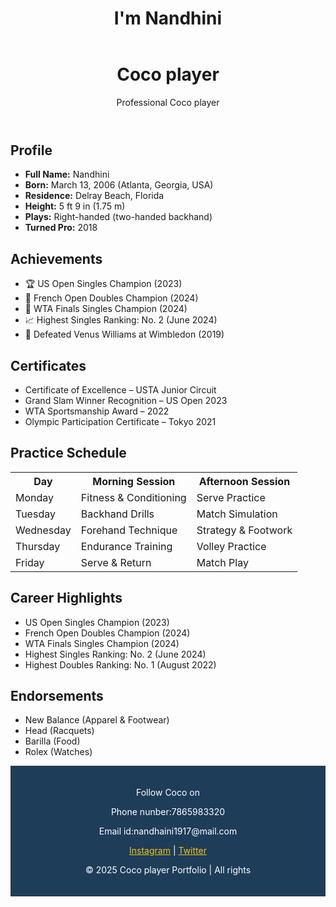 <!DOCTYPE html>
<html>
<header>
  <h1>I'm Nandhini</h2>
</header>

  <header>
    <h1>Coco player</h1>
    <p>Professional Coco player</p>
  </header>

  <div class="container">
    <section>
      <h2>Profile</h2>
      <ul>
        <li><strong>Full Name:</strong> Nandhini</li>
        <li><strong>Born:</strong> March 13, 2006 (Atlanta, Georgia, USA)</li>
        <li><strong>Residence:</strong> Delray Beach, Florida</li>
        <li><strong>Height:</strong> 5 ft 9 in (1.75 m)</li>
        <li><strong>Plays:</strong> Right-handed (two-handed backhand)</li>
        <li><strong>Turned Pro:</strong> 2018</li>
      </ul>
    </section>
    
<section>
  <h2>Achievements</h2>
  <ul>
    <li>🏆 US Open Singles Champion (2023)</li>
    <li>🏅 French Open Doubles Champion (2024)</li>
    <li>🥇 WTA Finals Singles Champion (2024)</li>
    <li>📈 Highest Singles Ranking: No. 2 (June 2024)</li>
    <li>🎯 Defeated Venus Williams at Wimbledon (2019)</li>
  </ul>
</section>

<section>
  <h2>Certificates</h2>
  <ul>
    <li>Certificate of Excellence – USTA Junior Circuit</li>
    <li>Grand Slam Winner Recognition – US Open 2023</li>
    <li>WTA Sportsmanship Award – 2022</li>
    <li>Olympic Participation Certificate – Tokyo 2021</li>
  </ul>
</section>

<section>
  <h2>Practice Schedule</h2>
  <table>
    <tr>
      <th>Day</th>
      <th>Morning Session</th>
      <th>Afternoon Session</th>
    </tr>
    <tr>
      <td>Monday</td>
      <td>Fitness & Conditioning</td>
      <td>Serve Practice</td>
    </tr>
    <tr>
      <td>Tuesday</td>
      <td>Backhand Drills</td>
      <td>Match Simulation</td>
    </tr>
    <tr>
      <td>Wednesday</td>
      <td>Forehand Technique</td>
      <td>Strategy & Footwork</td>
    </tr>
    <tr>
      <td>Thursday</td>
      <td>Endurance Training</td>
      <td>Volley Practice</td>
    </tr>
    <tr>
      <td>Friday</td>
      <td>Serve & Return</td>
      <td>Match Play</td>
    </tr>
  </table>
</section>
  <h2>Career Highlights</h2>
  <ul>
    <li>US Open Singles Champion (2023)</li>
    <li>French Open Doubles Champion (2024)</li>
    <li>WTA Finals Singles Champion (2024)</li>
    <li>Highest Singles Ranking: No. 2 (June 2024)</li>
    <li>Highest Doubles Ranking: No. 1 (August 2022)</li>
  </ul>
</section>

<section>
  <h2>Endorsements</h2>
  <ul>
    <li>New Balance (Apparel & Footwear)</li>
    <li>Head (Racquets)</li>
    <li>Barilla (Food)</li>
    <li>Rolex (Watches)</li>
  </ul>
</section>
  
  
  <footer>
    <footer style="background-color:#1e3d59; color:white; text-align:center; padding:20px;">
      <p>Follow Coco on 
    <p>Phone nunber:7865983320</p>
    <p>Email id:nandhaini1917@mail.com</p>
    <a href="https://www.instagram.com/cocogauff" style="color:#f1c40f;">Instagram</a> | 
    <a href="https://twitter.com/CocoGauff" style="color:#f1c40f;">Twitter</a>
  </p>
        <p>&copy; 2025 Coco player Portfolio | All rights</p>
    </footer>

</body>
</html>
